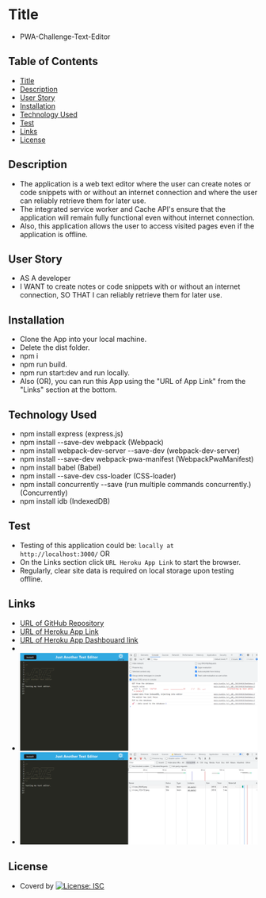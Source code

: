 # Title

- PWA-Challenge-Text-Editor

## Table of Contents

- [Title](#title)
- [Description](#description)
- [User Story](#user-story)
- [Installation](#installation)
- [Technology Used](#technology-used)
- [Test](#test)
- [Links](#links)
- [License](#license)

## Description

- The application is a web text editor where the user can create notes or code snippets with or without an internet connection and where the user can reliably retrieve them for later use.
- The integrated service worker and Cache API's ensure that the application will remain fully functional even without internet connection.
- Also, this application allows the user to access visited pages even if the application is offline.

## User Story

- AS A developer
- I WANT to create notes or code snippets with or without an internet connection,
  SO THAT I can reliably retrieve them for later use.

## Installation

- Clone the App into your local machine.
- Delete the dist folder.
- npm i
- npm run build.
- npm run start:dev and run locally.
- Also (OR), you can run this App using the "URL of App Link" from the "Links" section at the bottom.

## Technology Used

- npm install express (express.js)
- npm install --save-dev webpack (Webpack)
- npm install webpack-dev-server --save-dev (webpack-dev-server)
- npm install --save-dev webpack-pwa-manifest (WebpackPwaManifest)
- npm install babel (Babel)
- npm install --save-dev css-loader (CSS-loader)
- npm install concurrently --save (run multiple commands concurrently.) (Concurrently)
- npm install idb (IndexedDB)

## Test

- Testing of this application could be: `locally at  http://localhost:3000/` OR
- On the Links section click `URL Heroku App Link` to start the browser.
- Regularly, clear site data is required on local storage upon testing offline.

## Links

- [URL of GitHub Repository](https://github.com/Tesfa8186/PWA-Challenge-Text-Editor)
- [URL of Heroku App Link](https://stark-atoll-29817.herokuapp.com/)
- [URL of Heroku App Dashbouard link](https://dashboard.heroku.com/apps/stark-atoll-29817)
-
- ![Console Page of the App](./Assets/Console-page-Screenshot.png)
- ![Offline Test page of the App](./Assets/Offline-Test-page-Screenshot.png)

## License

- Coverd by [![License: ISC](https://img.shields.io/badge/License-ISC-blue.svg)](https://opensource.org/licenses/ISC)
